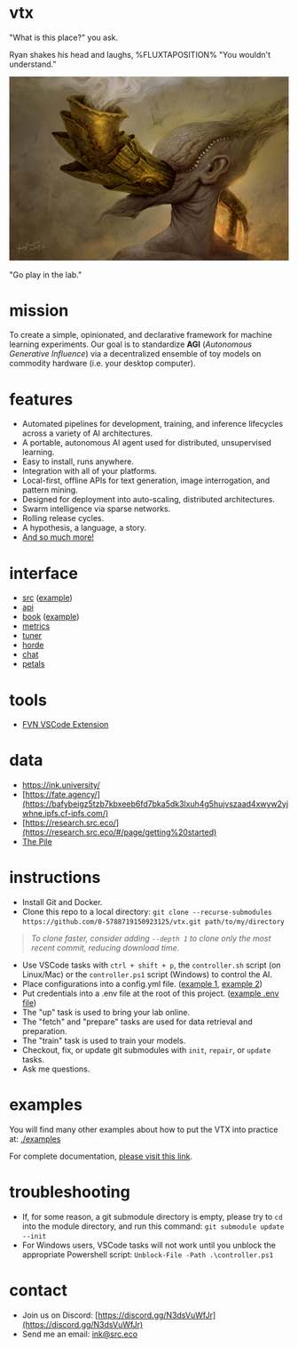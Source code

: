 # vtx

"What is this place?" you ask.

Ryan shakes his head and laughs, %FLUXTAPOSITION% "You wouldn't understand."

![Adam](adam.jpg)

"Go play in the lab."

# mission

To create a simple, opinionated, and declarative framework for machine learning experiments. Our goal is to standardize **AGI** (*Autonomous Generative Influence*) via a decentralized ensemble of toy models on commodity hardware (i.e. your desktop computer).

# features

- Automated pipelines for development, training, and inference lifecycles across a variety of AI architectures.
- A portable, autonomous AI agent used for distributed, unsupervised learning. 
- Easy to install, runs anywhere.
- Integration with all of your platforms.
- Local-first, offline APIs for text generation, image interrogation, and pattern mining.
- Designed for deployment into auto-scaling, distributed architectures.
- Swarm intelligence via sparse networks.
- Rolling release cycles.
- A hypothesis, a language, a story.
- [And so much more!](https://studio.src.eco/nail/vtx/)

# interface

- [src](http://localhost:8880) ([example](https://src.eco))
- [api](http://localhost:8881)
- [book](http://localhost:8882) ([example](https://pen.university))
- [metrics](http://localhost:8883)
- [tuner](http://localhost:8884)
- [horde](http://localhost:8886)
- [chat](https://chat.petals.dev/)
- [petals](https://health.petals.dev/)

# tools

- [FVN VSCode Extension](https://github.com/0-5788719150923125/fvn)

# data

- https://ink.university/
- [https://fate.agency/](https://bafybeigz5tzb7kbxeeb6fd7bka5dk3lxuh4g5hujvszaad4xwyw2yjwhne.ipfs.cf-ipfs.com/)
- [https://research.src.eco/](https://research.src.eco/#/page/getting%20started)
- [The Pile](https://bafybeiftud3ppm5n5uudtirm4cf5zgonn44no2qg57isduo5gjeaqvvt2u.ipfs.cf-ipfs.com/)

# instructions

- Install Git and Docker.
- Clone this repo to a local directory: `git clone --recurse-submodules https://github.com/0-5788719150923125/vtx.git path/to/my/directory`
> <i>To clone faster, consider adding `--depth 1` to clone only the most recent commit, reducing download time.</i>
- Use VSCode tasks with `ctrl + shift + p`, the `controller.sh` script (on Linux/Mac) or the `controller.ps1` script (Windows) to control the AI.
- Place configurations into a config.yml file. ([example 1](./src/1-parts.yml), [example 2](./src/2-data.yml))
- Put credentials into a .env file at the root of this project. ([example .env file](./examples/.env))
- The "up" task is used to bring your lab online.
- The "fetch" and "prepare" tasks are used for data retrieval and preparation.
- The "train" task is used to train your models.
- Checkout, fix, or update git submodules with `init`, `repair`, or `update` tasks.
- Ask me questions.

# examples

You will find many other examples about how to put the VTX into practice at: [./examples](./examples/)

For complete documentation, [please visit this link](https://studio.src.eco/nail/vtx/).

# troubleshooting

- If, for some reason, a git submodule directory is empty, please try to `cd` into the module directory, and run this command: `git submodule update --init` 
- For Windows users, VSCode tasks will not work until you unblock the appropriate Powershell script: `Unblock-File -Path .\controller.ps1`

# contact

- Join us on Discord: [https://discord.gg/N3dsVuWfJr](https://discord.gg/N3dsVuWfJr)
- Send me an email: [ink@src.eco](mailto:ink@src.eco?subject=[GitHub]%20<title>)
